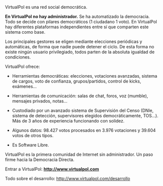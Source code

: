 VirtualPol es una red social democrática.

**En VirtualPol no hay administrador.** Se ha automatizado la democracia. Todo se decide con pilares democráticos (1 ciudadano 1 voto). En VirtualPol hay diferentes plataformas independientes entre sí que comparten este sistema como base.

Los principales gestores se eligen mediante elecciones periódicas y automáticas, de forma que nadie puede detener el ciclo. De esta forma no existe ningún usuario privilegiado, todos parten de la absoluta igualdad de condiciones.

VirtualPol ofrece:

* Herramientas democráticas: elecciones, votaciones avanzadas, sistema de cargos, voto de confianza, grupos/partidos, control de kicks, exámenes...

* Herramientas de comunicación: salas de chat, foros, voz (mumble), mensajes privados, notas...

* Custodiado por un avanzado sistema de Supervisión del Censo (DNIe, sistema de detección, supervisores elegidos democráticamente, TOS...). Más de 3 años de experiencia funcionando con solidez.

* Algunos datos: 98.427 votos procesados en 3.976 votaciones y 39.604 votos de otros tipos.

* Es Software Libre.

VirtualPol es la primera comunidad de Internet sin administrador. Un paso firme hacia la Democracia Directa.

Entrar a VirtualPol: **http://www.virtualpol.com**

Todo sobre el desarrollo: http://www.virtualpol.com/desarrollo